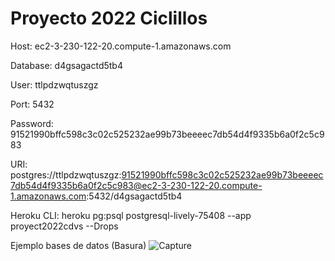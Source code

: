 # Proyecto 2022 Ciclillos

Host: ec2-3-230-122-20.compute-1.amazonaws.com

Database: d4gsagactd5tb4

User: ttlpdzwqtuszgz

Port: 5432

Password: 91521990bffc598c3c02c525232ae99b73beeeec7db54d4f9335b6a0f2c5c983

URI: postgres://ttlpdzwqtuszgz:91521990bffc598c3c02c525232ae99b73beeeec7db54d4f9335b6a0f2c5c983@ec2-3-230-122-20.compute-1.amazonaws.com:5432/d4gsagactd5tb4

Heroku CLI: heroku pg:psql postgresql-lively-75408 --app proyect2022cdvs
--Drops

Ejemplo bases de datos (Basura)
![Capture](https://user-images.githubusercontent.com/87088730/162579424-ee389b12-a3ec-4d7e-a5c1-62ab7cba2b6a.PNG)
